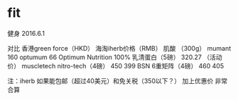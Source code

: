 # fit
健身
2016.6.1

对比  香港green force（HKD）  海淘iherb价格（RMB）
肌酸 （300g）     mumant 160    optumum 66
Optimum Nutrition   100% 乳清蛋白（5磅）   320.27 （活动价）
muscletech nitro-tech（4磅）   450     399
BSN 6重矩阵（4磅）    460 405

注：iherb 如果能包邮（超过40美元）和免关税（350以下？）  加上优惠价  非常合算